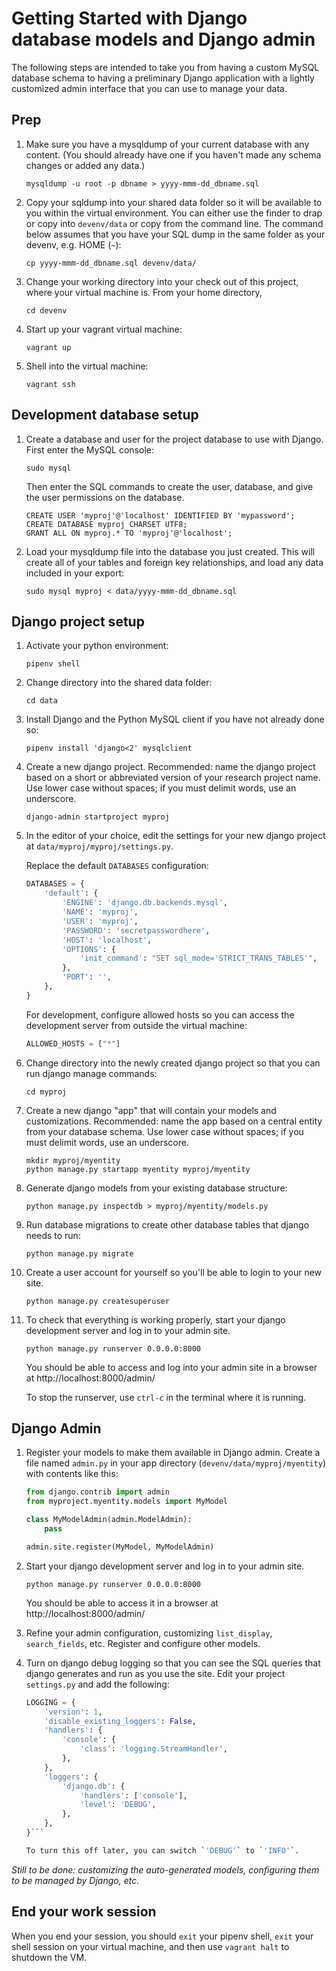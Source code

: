 # Getting Started with Django database models and Django admin

The following steps are intended to take you from having a custom
MySQL database schema to having a preliminary Django application
with a lightly customized admin interface that you can use to manage your
data.

## Prep

1. Make sure you have a mysqldump of your current database with any content.
  (You should already have one if you haven't made any schema changes or
  added any data.)

    `mysqldump -u root -p dbname > yyyy-mmm-dd_dbname.sql`

2. Copy your sqldump into your shared data folder so it will be available
   to you within the virtual environment.  You can either use the finder
   to drap or copy into `devenv/data` or copy from the command line. The command
   below assumes that you have your SQL dump in the same folder as your devenv,
   e.g. HOME (`~`):

   `cp yyyy-mmm-dd_dbname.sql devenv/data/`

3. Change your working directory into your check out of this project,
   where your virtual machine is.  From your home directory,

    `cd devenv`

4. Start up your vagrant virtual machine:

    `vagrant up`

5. Shell into the virtual machine:

    `vagrant ssh`

## Development database setup

1. Create a database and user for the project database to use with Django.
   First enter the MySQL console:

   `sudo mysql`

   Then enter the SQL commands to create the user, database, and give
   the user permissions on the database.

    ```
    CREATE USER 'myproj'@'localhost' IDENTIFIED BY 'mypassword';
    CREATE DATABASE myproj CHARSET UTF8;
    GRANT ALL ON myproj.* TO 'myproj'@'localhost';
    ```

2. Load your mysqldump file into the database you just created.  This will
   create all of your tables and foreign key relationships, and load any
   data included in your export:

    `sudo mysql myproj < data/yyyy-mmm-dd_dbname.sql`

## Django project setup

1. Activate your python environment:

    `pipenv shell`

2. Change directory into the shared data folder:

    `cd data`

3. Install Django and the Python MySQL client if you have not already done so:

    `pipenv install 'django<2' mysqlclient`

4. Create a new django project.  Recommended: name the django project based
   on a short or abbreviated version of your research project name.
   Use lower case without spaces; if you must delimit words, use an underscore.

    `django-admin startproject myproj`

5. In the editor of your choice, edit the settings for your new django
    project at `data/myproj/myproj/settings.py`.

    Replace the default `DATABASES` configuration:

    ```python
    DATABASES = {
        'default': {
            'ENGINE': 'django.db.backends.mysql',
            'NAME': 'myproj',
            'USER': 'myproj',
            'PASSWORD': 'secretpasswordhere',
            'HOST': 'localhost',
            'OPTIONS': {
                'init_command': "SET sql_mode='STRICT_TRANS_TABLES'",
            },
            'PORT': '',
        },
    }
    ```

    For development, configure allowed hosts so you can access
    the development server from outside the virtual machine:

    ```python
    ALLOWED_HOSTS = ["*"]
    ```

6. Change directory into the newly created django project so that you
    can run django manage commands:

    `cd myproj`

7. Create a new django "app" that will contain your models and
    customizations.  Recommended: name the app based on a central entity
    from your database schema.  Use lower case without spaces;
    if you must delimit words, use an underscore.

    ```
    mkdir myproj/myentity
    python manage.py startapp myentity myproj/myentity
    ```

8. Generate django models from your existing database structure:

    `python manage.py inspectdb > myproj/myentity/models.py`

9. Run database migrations to create other database tables that django
    needs to run:

    `python manage.py migrate`

10. Create a user account for yourself so you'll be able to login
    to your new site.

    `python manage.py createsuperuser`

11. To check that everything is working properly, start your django
    development server and log in to your admin site.

    `python manage.py runserver 0.0.0.0:8000`

    You should be able to access and log into your admin site in a
    browser at http://localhost:8000/admin/

    To stop the runserver, use `ctrl-c` in the terminal where it is
    running.

## Django Admin

1. Register your models to make them available in Django admin.  Create
    a file named `admin.py` in your app directory (`devenv/data/myproj/myentity`)
    with contents like this:

    ```python
    from django.contrib import admin
    from myproject.myentity.models import MyModel

    class MyModelAdmin(admin.ModelAdmin):
        pass

    admin.site.register(MyModel, MyModelAdmin)
    ```

2. Start your django development server and log in to your admin site.

    `python manage.py runserver 0.0.0.0:8000`

    You should be able to access it in a browser at http://localhost:8000/admin/

3. Refine your admin configuration, customizing `list_display`,
    `search_fields`, etc.  Register and configure other models.

4. Turn on django debug logging so that you can see the SQL queries
    that django generates and run as you use the site.  Edit your
    project `settings.py` and add the following:

    ```python
    LOGGING = {
        'version': 1,
        'disable_existing_loggers': False,
        'handlers': {
            'console': {
                'class': 'logging.StreamHandler',
            },
        },
        'loggers': {
            'django.db': {
                'handlers': ['console'],
                'level': 'DEBUG',
            },
        },
    }```

    To turn this off later, you can switch `'DEBUG'` to `'INFO'`.


*Still to be done: customizing the auto-generated models, configuring
them to be managed by Django, etc.*


## End your work session

When you end your session, you should `exit` your pipenv shell, `exit` your
shell session on your virtual machine, and then use `vagrant halt` to
shutdown the VM.
